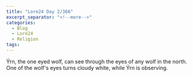 ```yaml
---
title: "Lore24 Day 2/366"
excerpt_separator: "<!--more-->"
categories: 
  - Blog
  - Lore24 
  - Religion
tags:
---
```


Ýrn, the one eyed wolf, can see through the eyes of any wolf in the north. One of the wolf's eyes turns cloudy white, while Ýrn is observing.
